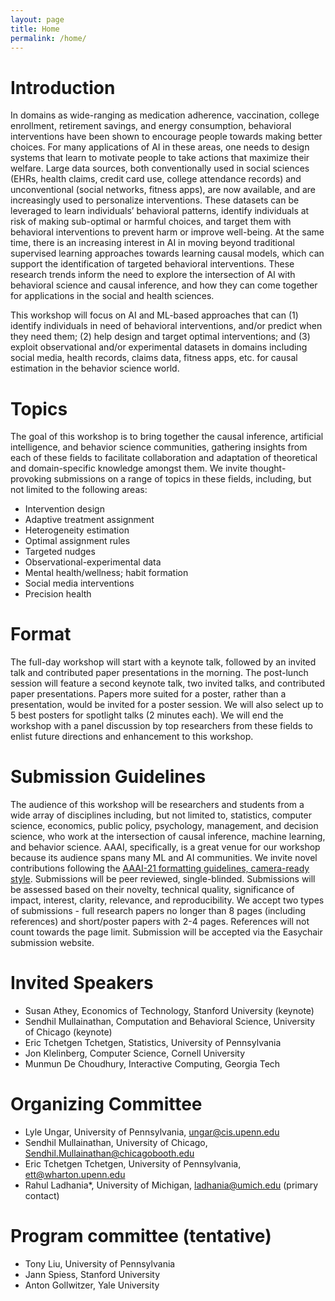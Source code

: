 ```yaml
---
layout: page
title: Home
permalink: /home/
---
```


# **Introduction**


In domains as wide-ranging as medication adherence, vaccination, college enrollment, retirement savings, and energy consumption, behavioral interventions have been shown to encourage people towards making better choices. For many applications of AI in these areas, one needs to design systems that learn to motivate people to take actions that maximize their welfare. Large data sources, both conventionally used in social sciences (EHRs, health claims, credit card use, college attendance records) and unconventional (social networks, fitness apps), are now available, and are increasingly used to personalize interventions. These datasets can be leveraged to learn individuals’ behavioral patterns, identify individuals at risk of making sub-optimal or harmful choices, and target them with behavioral interventions to prevent harm or improve well-being. At the same time, there is an increasing interest in AI in moving beyond traditional supervised learning approaches towards learning causal models, which can support the identification of targeted behavioral interventions. These research trends inform the need to explore the intersection of AI with behavioral science and causal inference, and how they can come together for applications in the social and health sciences.


This workshop will focus on AI and ML-based approaches that can (1) identify individuals in need of behavioral interventions, and/or predict when they need them; (2) help design and target optimal interventions; and (3) exploit observational and/or experimental datasets in domains including social media, health records, claims data, fitness apps, etc. for causal estimation in the behavior science world.

# **Topics**

The goal of this workshop is to bring together the causal inference, artificial intelligence, and behavior science communities, gathering insights from each of these fields to facilitate collaboration and adaptation of theoretical and domain-specific knowledge amongst them. We invite thought-provoking submissions on a range of topics in these fields, including, but not limited to the following areas:

- Intervention design
- Adaptive treatment assignment
- Heterogeneity estimation
- Optimal assignment rules
- Targeted nudges
- Observational-experimental data
- Mental health/wellness; habit formation
- Social media interventions
- Precision health

# **Format**

The full-day workshop will start with a keynote talk, followed by an invited talk and contributed paper presentations in the morning. The post-lunch session will feature a second keynote talk, two invited talks, and contributed paper presentations. Papers more suited for a poster, rather than a presentation, would be invited for a poster session. We will also select up to 5 best posters for spotlight talks (2 minutes each). We will end the workshop with a panel discussion by top researchers from these fields to enlist future directions and enhancement to this workshop.

# **Submission Guidelines**

The audience of this workshop will be researchers and students from a wide array of disciplines including, but not limited to, statistics, computer science, economics, public policy, psychology, management, and decision science, who work at the intersection of causal inference, machine learning, and behavior science. AAAI, specifically, is a great venue for our workshop because its audience spans many ML and AI communities. We invite novel contributions following the [AAAI-21 formatting guidelines, camera-ready style][aaai-21-guidelines]. Submissions will be peer reviewed, single-blinded. Submissions will be assessed based on their novelty, technical quality, significance of impact, interest, clarity, relevance, and reproducibility. We accept two types of submissions - full research papers no longer than 8 pages (including references) and short/poster papers with 2-4 pages. References will not count towards the page limit. Submission will be accepted via the Easychair submission website.

# **Invited Speakers**

- Susan Athey, Economics of Technology, Stanford University (keynote)
- Sendhil Mullainathan, Computation and Behavioral Science, University of Chicago (keynote)
- Eric Tchetgen Tchetgen, Statistics, University of Pennsylvania
- Jon Klelinberg, Computer Science, Cornell University
- Munmun De Choudhury, Interactive Computing, Georgia Tech

# **Organizing Committee**

- Lyle Ungar, University of Pennsylvania, ungar@cis.upenn.edu
- Sendhil Mullainathan, University of Chicago, Sendhil.Mullainathan@chicagobooth.edu
- Eric Tchetgen Tchetgen, University of Pennsylvania, ett@wharton.upenn.edu
- Rahul Ladhania*, University of Michigan, ladhania@umich.edu (primary contact)

# **Program committee (tentative)**

- Tony Liu, University of Pennsylvania
- Jann Spiess, Stanford University
- Anton Gollwitzer, Yale University

[aaai-21-guidelines]: https://www.aaai.org/Publications/Templates/AuthorKit21.zip
